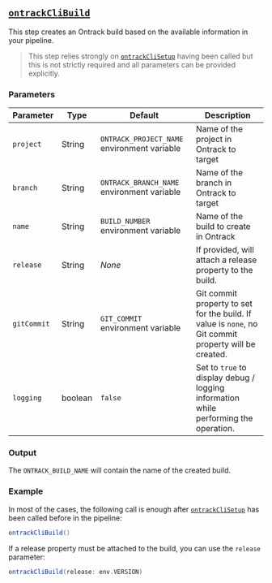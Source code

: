 ## [`ontrackCliBuild`](ontrackCliBuild.groovy)

This step creates an Ontrack build based on the available information in your pipeline.

> This step relies strongly on [`ontrackCliSetup`](ontrackCliSetup.md) having been called but this is not strictly required and all parameters can be provided explicitly.

### Parameters

| Parameter | Type | Default | Description |
|---|---|---|---|
| `project` | String | `ONTRACK_PROJECT_NAME` environment variable | Name of the project in Ontrack to target |
| `branch` | String | `ONTRACK_BRANCH_NAME` environment variable | Name of the branch in Ontrack to target |
| `name` | String | `BUILD_NUMBER` environment variable | Name of the build to create in Ontrack |
| `release` | String | _None_ | If provided, will attach a release property to the build. |
| `gitCommit` | String | `GIT_COMMIT` environment variable | Git commit property to set for the build. If value is `none`, no Git commit property will be created. |
| `logging` | boolean | `false` | Set to `true` to display debug / logging information while performing the operation. |

### Output

The `ONTRACK_BUILD_NAME` will contain the name of the created build.

### Example

In most of the cases, the following call is enough after [`ontrackCliSetup`](ontrackCliSetup.md) has been called before in the pipeline:

```groovy
ontrackCliBuild()
```

If a release property must be attached to the build, you can use the `release` parameter:

```groovy
ontrackCliBuild(release: env.VERSION)
```
